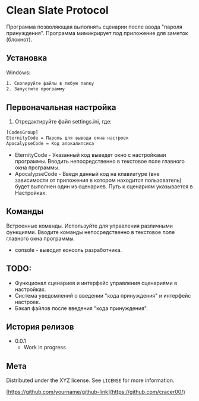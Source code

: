 # Clean Slate Protocol

Программа позволяющая выполнять сценарии после ввода "пароля принуждения". Программа мимикрирует под приложение для заметок (блокнот).

## Установка

Windows:

```sh
1. Скопируйте файлы в любую папку
2. Запустите программу
```

## Первоначальная настройка

1. Отредактируйте файл settings.ini, где:
```sh
[CodesGroup]
EternityCode = Пароль для вывода окна настроек
ApocalypseCode = Код апокалипсиса
```
- EternityCode - Указанный код выведет окно с настройками программы. Вводить непосредственно в текстовое поле главного окна программы.
- ApocalypseCode - Введя данный код на клавиатуре (вне зависимости от приложения в котором находится пользователь) будет выполнен один из сценариев. Путь к сценариям указывается в Настройках.

## Команды
Встроенные команды. Используйте для управления различными функциями. Вводите команды непосредственно в текстовое поле главного окна программы.
- console - выводит консоль разработчика.

## TODO:
- Функционал сценариев и интерфейс управления сценариями в настройках.
- Система уведомлений о введении "кода принуждения" и интерфейс настроек.
- Бэкап файлов после введения "кода принуждения".

## История релизов

* 0.0.1
    * Work in progress

## Мета

Distributed under the XYZ license. See ``LICENSE`` for more information.

[https://github.com/yourname/github-link](https://github.com/cracer00/)
